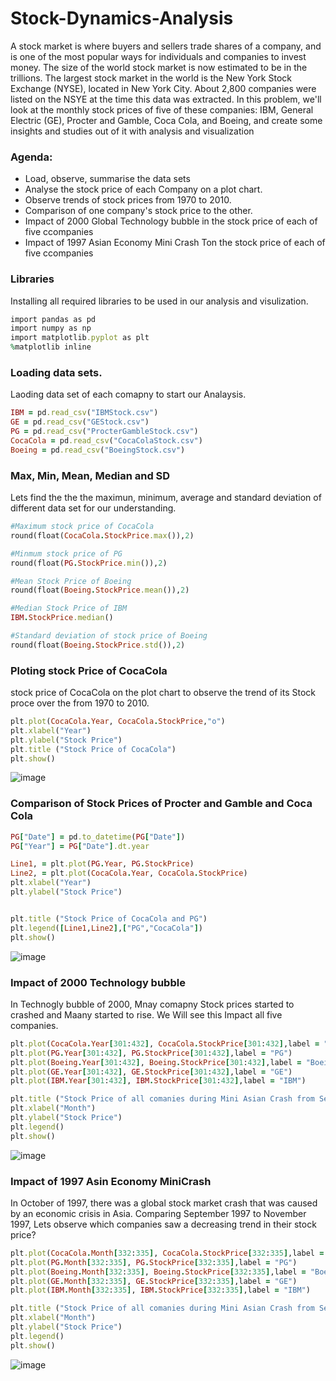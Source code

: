 # Stock-Dynamics-Analysis
A stock market is where buyers and sellers trade shares of a company, and is one of the most popular ways for individuals and companies to invest money. The size of the world stock market is now estimated to be in the trillions. The largest stock market in the world is the New York Stock Exchange (NYSE), located in New York City. About 2,800 companies were listed on the NSYE at the time this data was extracted. In this problem, we'll look at the monthly stock prices of five of these companies: IBM, General Electric (GE), Procter and Gamble, Coca Cola, and Boeing, and create some insights and studies out of it with analysis and visualization


### Agenda:  
- Load, observe, summarise the data sets
- Analyse the stock price of each Company on a plot chart.
- Observe trends of stock prices from 1970 to 2010.
- Comparison of one company's stock price to the other.
- Impact of 2000 Global Technology bubble in the stock price of each of five ccompanies
- Impact of 1997 Asian Economy Mini Crash Ton the stock price of each of five ccompanies

### Libraries 
Installing all required libraries to be used in our analysis and visulization.

```ruby
import pandas as pd
import numpy as np
import matplotlib.pyplot as plt
%matplotlib inline
```
### Loading data sets.
Laoding data set of each comapny to start our Analaysis.
```ruby
IBM = pd.read_csv("IBMStock.csv")
GE = pd.read_csv("GEStock.csv")
PG = pd.read_csv("ProcterGambleStock.csv")
CocaCola = pd.read_csv("CocaColaStock.csv")
Boeing = pd.read_csv("BoeingStock.csv")
```

### Max, Min, Mean, Median and SD 
Lets find the the the maximun, minimum, average and standard deviation of different data set for our understanding.

```ruby
#Maximum stock price of CocaCola
round(float(CocaCola.StockPrice.max()),2)

#Minmum stock price of PG
round(float(PG.StockPrice.min()),2)

#Mean Stock Price of Boeing
round(float(Boeing.StockPrice.mean()),2)

#Median Stock Price of IBM
IBM.StockPrice.median()

#Standard deviation of stock price of Boeing
round(float(Boeing.StockPrice.std()),2)

```

### Ploting stock Price of CocaCola
stock price of CocaCola on the plot chart to observe the trend of its Stock proce over the from 1970 to 2010.

 ``` ruby
 plt.plot(CocaCola.Year, CocaCola.StockPrice,"o")
plt.xlabel("Year")
plt.ylabel("Stock Price")
plt.title ("Stock Price of CocaCola")
plt.show()
```
![image](https://user-images.githubusercontent.com/64645859/135140692-1461e054-b201-437b-8af0-4b8b32a2e751.png)


### Comparison of Stock Prices of Procter and Gamble and Coca Cola

```ruby
PG["Date"] = pd.to_datetime(PG["Date"])
PG["Year"] = PG["Date"].dt.year

Line1, = plt.plot(PG.Year, PG.StockPrice)
Line2, = plt.plot(CocaCola.Year, CocaCola.StockPrice)
plt.xlabel("Year")
plt.ylabel("Stock Price")


plt.title ("Stock Price of CocaCola and PG")
plt.legend([Line1,Line2],["PG","CocaCola"])
plt.show()
```
![image](https://user-images.githubusercontent.com/64645859/135140814-7bebd7e7-8702-4e11-a5d8-6b30e38c1ab8.png)


### Impact of 2000 Technology bubble

In Technogly bubble of 2000, Mnay comapny Stock prices started to crashed and Maany started to rise. We Will see this Impact all five companies.

```ruby
plt.plot(CocaCola.Year[301:432], CocaCola.StockPrice[301:432],label = "CocaCola")
plt.plot(PG.Year[301:432], PG.StockPrice[301:432],label = "PG")
plt.plot(Boeing.Year[301:432], Boeing.StockPrice[301:432],label = "Boeing")
plt.plot(GE.Year[301:432], GE.StockPrice[301:432],label = "GE")
plt.plot(IBM.Year[301:432], IBM.StockPrice[301:432],label = "IBM")

plt.title ("Stock Price of all comanies during Mini Asian Crash from Sep to Nov in 1997")
plt.xlabel("Month")
plt.ylabel("Stock Price")
plt.legend()
plt.show()
```
![image](https://user-images.githubusercontent.com/64645859/135140912-4444c1e1-03df-420a-9e69-93bfa4a2e9da.png)

### Impact of 1997 Asin Economy MiniCrash
In October of 1997, there was a global stock market crash that was caused by an economic crisis in Asia. Comparing September 1997 to November 1997, Lets observe which companies saw a decreasing trend in their stock price?
```ruby
plt.plot(CocaCola.Month[332:335], CocaCola.StockPrice[332:335],label = "CocaCola")
plt.plot(PG.Month[332:335], PG.StockPrice[332:335],label = "PG")
plt.plot(Boeing.Month[332:335], Boeing.StockPrice[332:335],label = "Boeing")
plt.plot(GE.Month[332:335], GE.StockPrice[332:335],label = "GE")
plt.plot(IBM.Month[332:335], IBM.StockPrice[332:335],label = "IBM")

plt.title ("Stock Price of all comanies during Mini Asian Crash from Sep to Nov in 1997")
plt.xlabel("Month")
plt.ylabel("Stock Price")
plt.legend()
plt.show()
```
![image](https://user-images.githubusercontent.com/64645859/135141140-bbdbf2d1-09c3-45e1-b00f-60f1ce2ebe3e.png)



